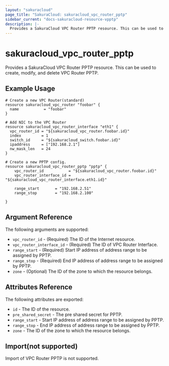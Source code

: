 ```yaml
---
layout: "sakuracloud"
page_title: "SakuraCloud: sakuracloud_vpc_router_pptp"
sidebar_current: "docs-sakuracloud-resource-vpptp"
description: |-
  Provides a SakuraCloud VPC Router PPTP resource. This can be used to create, modify, and delete VPC Router PPTP.
---
```


# sakuracloud\_vpc\_router\_pptp

Provides a SakuraCloud VPC Router PPTP resource. This can be used to create, modify, and delete VPC Router PPTP.

## Example Usage

```hcl
# Create a new VPC Router(standard)
resource sakuracloud_vpc_router "foobar" {
  name           = "foobar"
}

# Add NIC to the VPC Router
resource sakuracloud_vpc_router_interface "eth1" {
  vpc_router_id = "${sakuracloud_vpc_router.foobar.id}"
  index         = 1
  switch_id     = "${sakuracloud_switch.foobar.id}"
  ipaddress     = ["192.168.2.1"]
  nw_mask_len   = 24
}

# Create a new PPTP config.
resource sakuracloud_vpc_router_pptp "pptp" {
    vpc_router_id           = "${sakuracloud_vpc_router.foobar.id}"
    vpc_router_interface_id = "${sakuracloud_vpc_router_interface.eth1.id}"

    range_start       = "192.168.2.51"
    range_stop        = "192.168.2.100"

}
```

## Argument Reference

The following arguments are supported:

* `vpc_router_id` - (Required) The ID of the Internet resource.
* `vpc_router_interface_id` - (Required) The ID of VPC Router Interface.
* `range_start` - (Required) Start IP address of address range to be assigned by PPTP.
* `range_stop` - (Required) End IP address of address range to be assigned by PPTP.
* `zone` - (Optional) The ID of the zone to which the resource belongs.

## Attributes Reference

The following attributes are exported:

* `id` - The ID of the resource.
* `pre_shared_secret` - The pre shared secret for PPTP.
* `range_start` - Start IP address of address range to be assigned by PPTP.
* `range_stop` - End IP address of address range to be assigned by PPTP.
* `zone` - The ID of the zone to which the resource belongs.

## Import(not supported)

Import of VPC Router PPTP is not supported.

